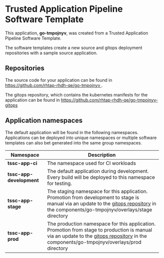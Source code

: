 # Trusted Application Pipeline Software Template

This application, **go-tmpojnyv**, was created from a Trusted Application Pipeline Software Template.

The software templates create a new source and gitops deployment repositories with a sample source application. 

## Repositories

The source code for your application can be found in [https://github.com/rhtap-rhdh-qe/go-tmpojnyv ](https://github.com/rhtap-rhdh-qe/go-tmpojnyv ).
 
The gitops repository, which contains the kubernetes manifests for the application can be found in 
[https://github.com/rhtap-rhdh-qe/go-tmpojnyv-gitops ](https://github.com/rhtap-rhdh-qe/go-tmpojnyv-gitops ) 

## Application namespaces 

The default application will be found in the following namespaces. Applications can be deployed into unique namespaces or multiple software templates can also bet generated into the same group namespaces.  

|  Namespace   |  Description   |  
| -------- | -------- |
| **tssc-app-ci** | The namespace used for CI workloads |
| **tssc-app-development** | The default application during development. Every build will be deployed to this namespace for testing. |
| **tssc-app-stage** | The staging namespace for this application. Promotion from development to stage is manual via an update to the [gitops repository](https://github.com/rhtap-rhdh-qe/go-tmpojnyv-gitops ) in the components/go-tmpojnyv/overlays/stage directory |
| **tssc-app-prod** | The production namespace for this application. Promotion from stage to production is manual via an update to the [gitops repository](https://github.com/rhtap-rhdh-qe/go-tmpojnyv-gitops ) in the components/go-tmpojnyv/overlays/prod directory |
